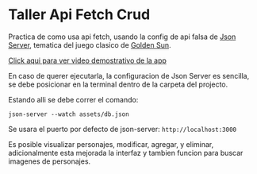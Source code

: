 # Taller Api Fetch Crud

Practica de como usa api fetch, usando la config de api falsa de [Json Server](https://github.com/typicode/json-server), tematica del juego clasico de [Golden Sun](https://en.wikipedia.org/wiki/Golden_Sun).

[Click aqui para ver video demostrativo de la app](https://youtu.be/0kiqJZ7Bri8)

En caso de querer ejecutarla, la configuracion de Json Server es sencilla, se debe posicionar en la terminal dentro de la carpeta del projecto.

Estando alli se debe correr el comando:

`json-server --watch assets/db.json`

Se usara el puerto por defecto de json-server:
`http://localhost:3000`

Es posible visualizar personajes, modificar, agregar, y eliminar, adicionalmente esta mejorada la interfaz y tambien funcion para buscar imagenes de personajes.